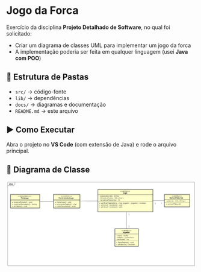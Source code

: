 # Jogo da Forca

Exercício da disciplina **Projeto Detalhado de Software**, no qual foi solicitado:

- Criar um diagrama de classes UML para implementar um jogo da forca
- A implementação poderia ser feita em qualquer linguagem (usei **Java com POO**)

## 📂 Estrutura de Pastas

- `src/` → código-fonte
- `lib/` → dependências
- `docs/` → diagramas e documentação
- `README.md` → este arquivo

## ▶️ Como Executar

Abra o projeto no **VS Code** (com extensão de Java) e rode o arquivo principal.

## 📌 Diagrama de Classe

![Diagrama de Classe](docs/Classe-uml-atualizado.png)
